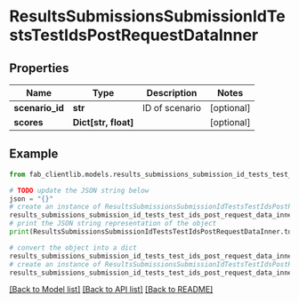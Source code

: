 # ResultsSubmissionsSubmissionIdTestsTestIdsPostRequestDataInner


## Properties

 Name            | Type                 | Description    | Notes      
-----------------|----------------------|----------------|------------
 **scenario_id** | **str**              | ID of scenario | [optional] 
 **scores**      | **Dict[str, float]** |                | [optional] 

## Example

```python
from fab_clientlib.models.results_submissions_submission_id_tests_test_ids_post_request_data_inner import ResultsSubmissionsSubmissionIdTestsTestIdsPostRequestDataInner

# TODO update the JSON string below
json = "{}"
# create an instance of ResultsSubmissionsSubmissionIdTestsTestIdsPostRequestDataInner from a JSON string
results_submissions_submission_id_tests_test_ids_post_request_data_inner_instance = ResultsSubmissionsSubmissionIdTestsTestIdsPostRequestDataInner.from_json(json)
# print the JSON string representation of the object
print(ResultsSubmissionsSubmissionIdTestsTestIdsPostRequestDataInner.to_json())

# convert the object into a dict
results_submissions_submission_id_tests_test_ids_post_request_data_inner_dict = results_submissions_submission_id_tests_test_ids_post_request_data_inner_instance.to_dict()
# create an instance of ResultsSubmissionsSubmissionIdTestsTestIdsPostRequestDataInner from a dict
results_submissions_submission_id_tests_test_ids_post_request_data_inner_from_dict = ResultsSubmissionsSubmissionIdTestsTestIdsPostRequestDataInner.from_dict(results_submissions_submission_id_tests_test_ids_post_request_data_inner_dict)
```
[[Back to Model list]](../README.md#documentation-for-models) [[Back to API list]](../README.md#documentation-for-api-endpoints) [[Back to README]](../README.md)


